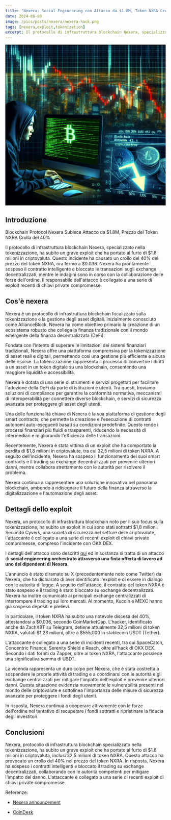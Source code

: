 ```yaml
---
title: "Nexera: Social Engineering con Attacco da $1.8M, Token NXRA Crolla 40%"
date: 2024-08-09
image: /pics/posts/nexera/nexera-hack.png
tags: [nexera,exploit,tokenization]
excerpt: Il protocollo di infrastruttura blockchain Nexera, specializzato nella tokenizzazione, ha subito un grave exploit che ha portato al furto di $1.8 milioni in criptovaluta. Come è stato orchestrato l'attacco e cosa c'entra Linkedin?. 
---
```



![cover image](/pics/posts/nexera/nexera-hack.png)

## Introduzione

Blockchain Protocol Nexera Subisce Attacco da $1.8M, Prezzo del Token NXRA Crolla del 40%

Il protocollo di infrastruttura blockchain Nexera, specializzato nella tokenizzazione, ha subito un grave exploit che ha portato al furto di $1.8 milioni in criptovaluta. Questo incidente ha causato un crollo del 40% del prezzo del token NXRA, ora fermo a $0.036. Nexera ha prontamente sospeso il contratto intelligente e bloccato le transazioni sugli exchange decentralizzati, mentre le indagini sono in corso con la collaborazione delle forze dell'ordine. Il responsabile dell'attacco è collegato a una serie di exploit recenti di chiavi private compromesse.

## Cos'è nexera

Nexera è un protocollo di infrastruttura blockchain focalizzato sulla tokenizzazione e la gestione degli asset digitali. Inizialmente conosciuto come AllianceBlock, Nexera ha come obiettivo primario la creazione di un ecosistema robusto che collega la finanza tradizionale con il mondo emergente della finanza decentralizzata (DeFi).

Fondata con l’intento di superare le limitazioni dei sistemi finanziari tradizionali, Nexera offre una piattaforma comprensiva per la tokenizzazione di asset reali e digitali, permettendo così una gestione più efficiente e sicura delle risorse. La tokenizzazione rappresenta il processo di convertire i diritti a un asset in un token digitale su una blockchain, consentendo una maggiore liquidità e accessibilità.

Nexera è dotata di una serie di strumenti e servizi progettati per facilitare l'adozione della DeFi da parte di istituzioni e utenti. Tra questi, troviamo soluzioni di compliance per garantire la conformità normativa, meccanismi di interoperabilità per connettere diverse blockchain, e servizi di sicurezza avanzata per proteggere gli asset degli utenti.

Una delle funzionalità chiave di Nexera è la sua piattaforma di gestione degli smart contracts, che permette la creazione e l'esecuzione di contratti autonomi auto-eseguenti basati su condizioni predefinite. Questo rende i processi finanziari più fluidi e trasparenti, riducendo la necessità di intermediari e migliorando l'efficienza delle transazioni.

Recentemente, Nexera è stata vittima di un exploit che ha comportato la perdita di $1,8 milioni in criptovalute, tra cui 32,5 milioni di token NXRA. A seguito dell'incidente, Nexera ha sospeso il funzionamento dei suoi smart contracts e il trading su exchange decentralizzati per prevenire ulteriori danni, mentre collabora strettamente con le autorità per risolvere il problema.

Nexera continua a rappresentare una soluzione innovativa nel panorama blockchain, ambendo a ridisegnare il futuro della finanza attraverso la digitalizzazione e l'automazione degli asset.

## Dettagli dello exploit

Nexera, un protocollo di infrastruttura blockchain noto per il suo focus sulla tokenizzazione, ha subìto un exploit in cui sono stati sottratti $1,8 milioni. Secondo Cyvers, una società di sicurezza nel settore delle criptovalute, l'attaccante è collegato a una serie di recenti exploit di chiavi private compromesse, compreso l'incidente con OKX DEX.

I dettagli dell'attacco sono descritti [qui](https://nexera.medium.com/240807-incident-understanding-the-malware-used-4d946ab20936) ed in sostanza si tratta di un attacco di **social engineering orchestrato attraverso una finta offerta di lavoro ad uno dei dipendenti di Nexera**.


L'annuncio è stato diramato su X (precedentemente noto come Twitter) da Nexera, che ha dichiarato di aver identificato l'exploit e di essere in dialogo con le autorità di legge. A seguito dell'attacco, il contratto del token NXRA è stato sospeso e il trading è stato bloccato su exchange decentralizzati. Nexera ha inoltre comunicato ai principali exchange centralizzati di interrompere il trading sui loro mercati. Al momento, Kucoin e MEXC hanno già sospeso depositi e prelievi.

In particolare, il token NXRA ha subito una notevole discesa del 40%, attestandosi a $0,036, secondo CoinMarketCap. L'hacker, identificato anche da ZachXBT su Telegram, detiene attualmente 32,5 milioni di token NXRA, valutati $1,23 milioni, oltre a $555,000 in stablecoin USDT (Tether).

L'attaccante è collegato a una serie di incidenti recenti, tra cui SpaceCatch, Concentric Finance, Serenity Shield e Reach, oltre all'hack di OKX DEX. Secondo i dati forniti da Zapper, oltre ai token NXRA, l'attaccante possiede una significativa somma di USDT.

La vicenda rappresenta un duro colpo per Nexera, che è stata costretta a sospendere le proprie attività di trading e a coordinarsi con le autorità e gli exchange centralizzati per mitigare l'impatto dell'exploit e prevenire ulteriori danni. Questa situazione evidenzia nuovamente le vulnerabilità presenti nel mondo delle criptovalute e sottolinea l'importanza delle misure di sicurezza avanzate per proteggere i fondi degli utenti.

In risposta, Nexera continua a cooperare attivamente con le forze dell'ordine nel tentativo di recuperare i fondi sottratti e ripristinare la fiducia degli investitori.

## Conclusioni

Nexera, protocollo di infrastruttura blockchain specializzato nella tokenizzazione, ha subìto un grave exploit che ha portato al furto di $1.8 milioni in criptovaluta, inclusi 32,5 milioni di token NXRA. Questo attacco ha provocato un crollo del 40% nel prezzo del token NXRA. In risposta, Nexera ha sospeso i contratti intelligenti e bloccato il trading su exchange decentralizzati, collaborando con le autorità competenti per mitigare l'impatto del danno. L'attaccante è collegato a una serie di recenti exploit di chiavi private compromesse. 

Referenze:
- [Nexera announcement](https://nexera.medium.com/240807-incident-understanding-the-malware-used-4d946ab20936) 

- [CoinDesk](https://www.coindesk.com/business/2024/08/07/blockchain-protocol-nexara-suffers-18m-exploit-nxra-tumbles-40/)